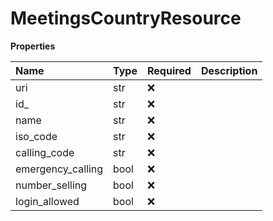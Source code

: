 # MeetingsCountryResource

**Properties**

| Name              | Type | Required | Description |
| :---------------- | :--- | :------- | :---------- |
| uri               | str  | ❌       |             |
| id\_              | str  | ❌       |             |
| name              | str  | ❌       |             |
| iso_code          | str  | ❌       |             |
| calling_code      | str  | ❌       |             |
| emergency_calling | bool | ❌       |             |
| number_selling    | bool | ❌       |             |
| login_allowed     | bool | ❌       |             |

<!-- This file was generated by liblab | https://liblab.com/ -->
